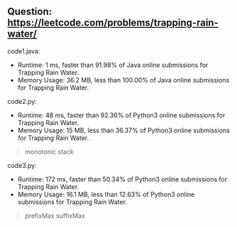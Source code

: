 ## Question: https://leetcode.com/problems/trapping-rain-water/

code1.java:
* Runtime: 1 ms, faster than 91.98% of Java online submissions for Trapping Rain Water.
* Memory Usage: 36.2 MB, less than 100.00% of Java online submissions for Trapping Rain Water.

code2.py:
* Runtime: 48 ms, faster than 92.36% of Python3 online submissions for Trapping Rain Water.
* Memory Usage: 15 MB, less than 36.37% of Python3 online submissions for Trapping Rain Water.
> monotonic stack

code3.py:
* Runtime: 172 ms, faster than 50.34% of Python3 online submissions for Trapping Rain Water.
* Memory Usage: 16.1 MB, less than 12.63% of Python3 online submissions for Trapping Rain Water.
> prefixMax suffixMax